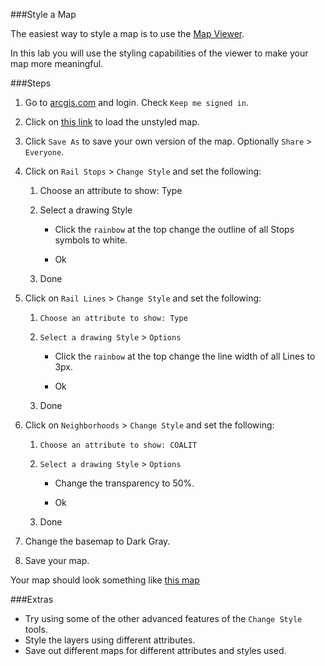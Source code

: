 ###Style a Map

The easiest way to style a map is to use the [Map Viewer](http://doc.arcgis.com/en/arcgis-online/use-maps/view-maps.htm).

In this lab you will use the styling capabilities of the viewer to make your map more meaningful.

###Steps

1. Go to [arcgis.com](http://www.arcgis.com) and login. Check `Keep me signed in`.

2. Click on [this link](http://www.arcgis.com/home/webmap/viewer.html?webmap=df0da19116934be89ac5f7379172c24e) to load the unstyled map.

3. Click `Save As` to save your own version of the map. Optionally `Share` > `Everyone`.

4. Click on `Rail Stops` > `Change Style` and set the following:
	
	1. Choose an attribute to show: Type
 	
 	2. Select a drawing Style
  	
  		* Click the `rainbow` at the top change the outline of all Stops symbols to white.
  	
  		* Ok
 	
 	3. Done

5. Click on `Rail Lines` > `Change Style` and set the following:
 	
 	1. `Choose an attribute to show: Type`
 	
 	2. `Select a drawing Style` > `Options`
  	
  		* Click the `rainbow` at the top change the line width of all Lines to 3px.
  	
  		* Ok
 	
 	3. Done

6. Click on `Neighborhoods` > `Change Style` and set the following:
 
 	1. `Choose an attribute to show: COALIT`
 	
 	2. `Select a drawing Style` > `Options`
  	
  		* Change the transparency to 50%.
  	
  		* Ok
	
	3. Done

7. Change the basemap to Dark Gray.

8. Save your map.

Your map should look something like [this map](http://www.arcgis.com/home/webmap/viewer.html?webmap=27970d32436a446dabb3c71cf949115e)

###Extras
* Try using some of the other advanced features of the `Change Style` tools.
* Style the layers using different attributes. 
* Save out different maps for different attributes and styles used.